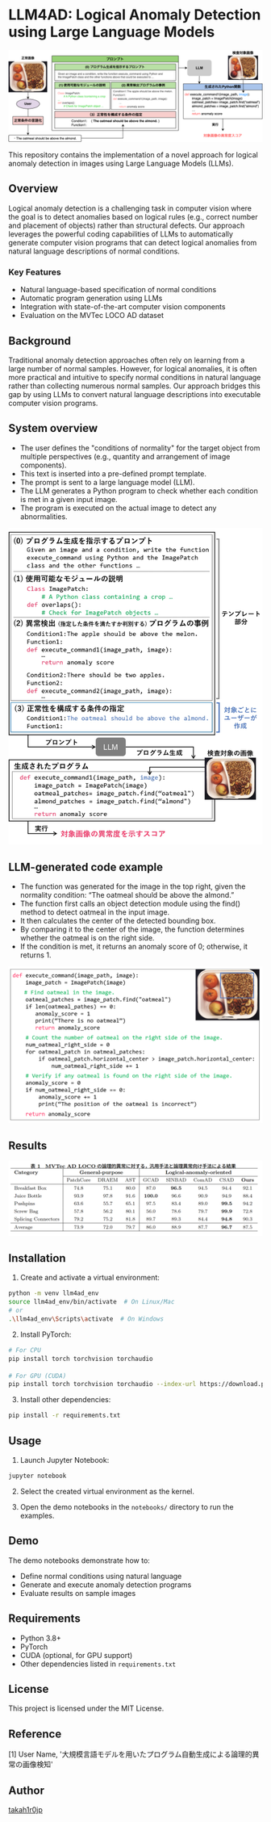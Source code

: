 # LLM4AD: Logical Anomaly Detection using Large Language Models

![概要図](assets/MIRU25_architecture_final.png)

This repository contains the implementation of a novel approach for logical anomaly detection in images using Large Language Models (LLMs).

## Overview

Logical anomaly detection is a challenging task in computer vision where the goal is to detect anomalies based on logical rules (e.g., correct number and placement of objects) rather than structural defects. Our approach leverages the powerful coding capabilities of LLMs to automatically generate computer vision programs that can detect logical anomalies from natural language descriptions of normal conditions.

### Key Features

- Natural language-based specification of normal conditions
- Automatic program generation using LLMs
- Integration with state-of-the-art computer vision components
- Evaluation on the MVTec LOCO AD dataset

## Background

Traditional anomaly detection approaches often rely on learning from a large number of normal samples. However, for logical anomalies, it is often more practical and intuitive to specify normal conditions in natural language rather than collecting numerous normal samples. Our approach bridges this gap by using LLMs to convert natural language descriptions into executable computer vision programs.

## System overview
- The user defines the "conditions of normality" for the target object from multiple perspectives (e.g., quantity and arrangement of image components).
- This text is inserted into a pre-defined prompt template.
- The prompt is sent to a large language model (LLM).
- The LLM generates a Python program to check whether each condition is met in a given input image.
- The program is executed on the actual image to detect any abnormalities.

<p align="center">
  <img src="assets/overall.jpg" width="650">
</p>

## LLM-generated code example
- The function was generated for the  image in the top right, given the normality condition: “The oatmeal should be above the almond.”
- The function first calls an object detection module using the find() method to detect oatmeal in the input image.
- It then calculates the center of the detected bounding box.
- By comparing it to the center of the image, the function determines whether the oatmeal is on the right side.
- If the condition is met, it returns an anomaly score of 0; otherwise, it returns 1.

![Generated_code](assets/generated_code_sample.png)

## Results
![実験結果](assets/result.png)

## Installation

1. Create and activate a virtual environment:
```bash
python -m venv llm4ad_env
source llm4ad_env/bin/activate  # On Linux/Mac
# or
.\llm4ad_env\Scripts\activate  # On Windows
```

2. Install PyTorch:
```bash
# For CPU
pip install torch torchvision torchaudio

# For GPU (CUDA)
pip install torch torchvision torchaudio --index-url https://download.pytorch.org/whl/cu121
```

3. Install other dependencies:
```bash
pip install -r requirements.txt
```

## Usage

1. Launch Jupyter Notebook:
```bash
jupyter notebook
```

2. Select the created virtual environment as the kernel.

3. Open the demo notebooks in the `notebooks/` directory to run the examples.

## Demo

The demo notebooks demonstrate how to:
- Define normal conditions using natural language
- Generate and execute anomaly detection programs
- Evaluate results on sample images

## Requirements

- Python 3.8+
- PyTorch
- CUDA (optional, for GPU support)
- Other dependencies listed in `requirements.txt`

## License

This project is licensed under the MIT License.

## Reference

[1] User Name, '大規模言語モデルを用いたプログラム自動生成による論理的異常の画像検知'

## Author

[takah1r0jp](https://github.com/takah1r0jp)
